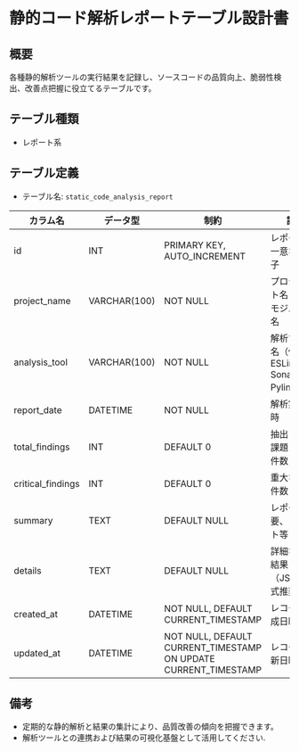 # 静的コード解析レポートテーブル設計書

## 概要
各種静的解析ツールの実行結果を記録し、ソースコードの品質向上、脆弱性検出、改善点把握に役立てるテーブルです。

## テーブル種類
- レポート系

## テーブル定義
- テーブル名: `static_code_analysis_report`

| カラム名              | データ型      | 制約                                      | 説明                                                     |
|-----------------------|---------------|-------------------------------------------|----------------------------------------------------------|
| id                    | INT           | PRIMARY KEY, AUTO_INCREMENT               | レポートの一意な識別子                                     |
| project_name          | VARCHAR(100)  | NOT NULL                                  | プロジェクト名またはモジュール名                           |
| analysis_tool         | VARCHAR(100)  | NOT NULL                                  | 解析ツール名（例: ESLint, SonarQube, Pylint等）             |
| report_date           | DATETIME      | NOT NULL                                  | 解析実施日時                                             |
| total_findings        | INT           | DEFAULT 0                                 | 抽出された課題・警告件数                                   |
| critical_findings     | INT           | DEFAULT 0                                 | 重大な問題件数                                           |
| summary               | TEXT          | DEFAULT NULL                              | レポート概要、コメント等                                   |
| details               | TEXT          | DEFAULT NULL                              | 詳細な解析結果（JSON形式推奨）                             |
| created_at            | DATETIME      | NOT NULL, DEFAULT CURRENT_TIMESTAMP       | レコード作成日時                                         |
| updated_at            | DATETIME      | NOT NULL, DEFAULT CURRENT_TIMESTAMP ON UPDATE CURRENT_TIMESTAMP | レコード更新日時                         |

## 備考
- 定期的な静的解析と結果の集計により、品質改善の傾向を把握できます。
- 解析ツールとの連携および結果の可視化基盤として活用してください.
